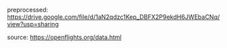 preprocessed: https://drive.google.com/file/d/1aN2qdzc1Kep_DBFX2P9ekdH6JWEbaCNq/view?usp=sharing

source: https://openflights.org/data.html

